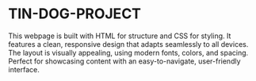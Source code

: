 # TIN-DOG-PROJECT
This webpage is built with HTML for structure and CSS for styling. It features a clean, responsive design that adapts seamlessly to all devices. The layout is visually appealing, using modern fonts, colors, and spacing. Perfect for showcasing content with an easy-to-navigate, user-friendly interface.
